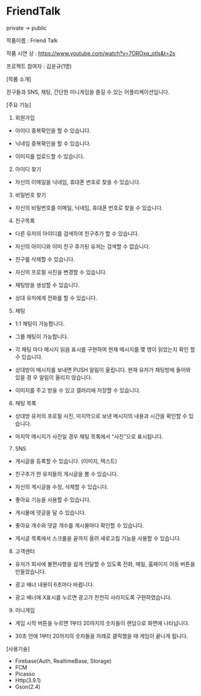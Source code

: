 # FriendTalk
private -> public

작품이름 : Friend Talk

작품 시연 상 : https://www.youtube.com/watch?v=7OROxq_otls&t=2s

프로젝트 참여자 : 김윤규(1명)

[작품 소개]
 
친구들과 SNS, 채팅, 간단한 미니게임을 즐길 수 있는 어플리케이션입니다.
 
[주요 기능]

1. 회원가입
 
- 아이디 중복확인을 할 수 있습니다.

- 닉네임 중복확인을 할 수 있습니다.

- 이미지를 업로드할 수 있습니다.
 
2. 아이디 찾기
 
- 자신의 이메일을 닉네임, 휴대폰 번호로 찾을 수 있습니다.
 
3. 비밀번호 찾기
 
- 자신의 비밀번호를 이메일, 닉네임, 휴대폰 번호로 찾을 수 있습니다. 

4. 친구목록
 
- 다른 유저의 아이디를 검색하여 친구추가 할 수 있습니다.
 
- 자신의 아이디와 이미 친구 추가된 유저는 검색할 수 없습니다.
 
- 친구를 삭제할 수 있습니다.
 
- 자신의 프로필 사진을 변경할 수 있습니다.
 
- 채팅방을 생성할 수 있습니다.
 
- 상대 유저에게 전화를 할 수 있습니다.
 
5. 채팅
 
- 1:1 채팅이 가능합니다.
 
- 그룹 채팅이 가능합니다.
 
- 각 채팅 마다 메시지 읽음 표시를 구현하여 현재 메시지를 몇 명이 읽었는지 확인 할 수 있습니다.
 
- 상대방이 메시지를 보내면 PUSH 알림이 울립니다. 현재 유저가 채팅방에 들어와 있을 경 우 알림이 울리지 않습니다.
 
- 이미지를 주고 받을 수 있고 갤러리에 저장할 수 있습니다.
 
6. 채팅 목록
 
- 상대방 유저의 프로필 사진, 마지막으로 보낸 메시지의 내용과 시간을 확인할 수 있습니다.
 
- 마지막 메시지가 사진일 경우 채팅 목록에서 “사진”으로 표시됩니다.
 
7. SNS
 
- 게시글을 등록할 수 있습니다. (이미지, 텍스트)
 
- 친구추가 한 유저들의 게시글을 볼 수 있습니다.
 
- 자신의 게시글을 수정, 삭제할 수 있습니다.
 
- 좋아요 기능을 사용할 수 있습니다.
 
- 게시물에 댓글을 달 수 있습니다.
 
- 좋아요 개수와 댓글 개수를 게시물마다 확인할 수 있습니다.
 
- 게시글 목록에서 스크롤을 끝까지 올려 새로고침 기능을 사용할 수 있습니다.
 
8. 고객센터
 
- 유저가 회사에 불편사항을 쉽게 전달할 수 있도록 전화, 메일, 홈페이지 이동 버튼을 만들었습니다.
 
- 광고 배너 내용이 6초마다 바뀝니다.
 
- 광고 배너에 X표시를 누르면 광고가 천천히 사라지도록 구현하였습니다.
 
9. 미니게임
 
- 게임 시작 버튼을 누르면 1부터 20까지의 숫자들이 랜덤으로 화면에 나타납니다.
 
- 30초 안에 1부터 20까지의 숫자들을 차례로 클릭했을 때 게임이 끝나게 됩니다.

[사용기술]
- Firebase(Auth, RealtimeBase, Storage)
- FCM
- Picasso
- Http(3.9.1)
- Gson(2.4)
